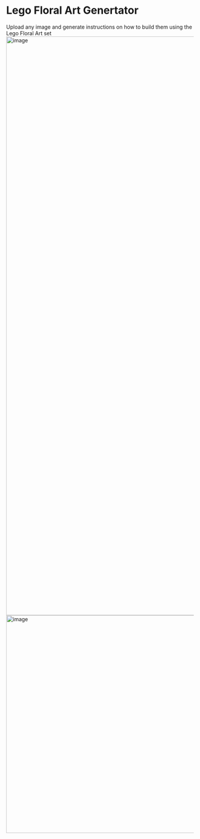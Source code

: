 # Lego Floral Art Genertator

Upload any image and generate instructions on how to build them using the Lego Floral Art set
<img width="1552" alt="image" src="https://github.com/tambatd/LegoFloralArtGenerator/assets/54927248/1bf097a6-8eaf-409c-acbc-f02e60ddc579">
<img width="584" alt="image" src="https://github.com/tambatd/LegoFloralArtGenerator/assets/54927248/a14aafcc-029b-4ad9-ba21-8f1d98b13c6c">
